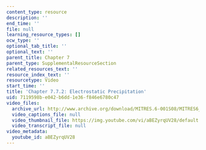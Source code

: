 ```yaml
---
content_type: resource
description: ''
end_time: ''
file: null
learning_resource_types: []
ocw_type: ''
optional_tab_title: ''
optional_text: ''
parent_title: Chapter 7
parent_type: SupplementalResourceSection
related_resources_text: ''
resource_index_text: ''
resourcetype: Video
start_time: ''
title: 'Chapter 7.7.2: Electrostatic Precipitation'
uid: 7119598b-e042-b6dd-1e36-f846e6780c47
video_files:
  archive_url: http://www.archive.org/download/MITRES.6-001S08/MITRES6_001S08_7-7-2_300k.mp4
  video_captions_file: null
  video_thumbnail_file: https://img.youtube.com/vi/aBEZyrqUV28/default.jpg
  video_transcript_file: null
video_metadata:
  youtube_id: aBEZyrqUV28
---
```

